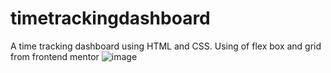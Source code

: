 # timetrackingdashboard
A time tracking dashboard using HTML and CSS. Using of flex box and grid from frontend mentor
![image](https://user-images.githubusercontent.com/42700190/212270820-004c1191-9788-4415-af8f-60c890d61bc5.png)

